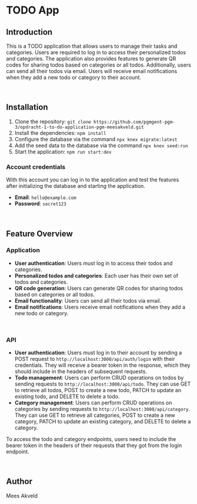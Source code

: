# TODO App

## Introduction
This is a TODO application that allows users to manage their tasks and categories. Users are required to log in to access their personalized todos and categories. The application also provides features to generate QR codes for sharing todos based on categories or all todos. Additionally, users can send all their todos via email. Users will receive email notifications when they add a new todo or category to their account.

<br>

## Installation
1. Clone the repository: `git clone https://github.com/pgmgent-pgm-3/opdracht-1-to-do-application-pgm-meesakveld.git`
2. Install the dependencies: `npm install`
3. Configure the database via the command `npx knex migrate:latest`
4. Add the seed data to the database via the command `npx knex seed:run`
5. Start the application: `npm run start:dev`

### Account credentials
With this account you can log in to the application and test the features after initializing the database and starting the application.
- **Email**: `hello@example.com`
- **Password**: `secret123`

<br>

## Feature Overview

### Application
- **User authentication**: Users must log in to access their todos and categories.
- **Personalized todos and categories**: Each user has their own set of todos and categories.
- **QR code generation**: Users can generate QR codes for sharing todos based on categories or all todos.
- **Email functionality**: Users can send all their todos via email.
- **Email notifications**: Users receive email notifications when they add a new todo or category.

<br>

### API
- **User authentication**: Users must log in to their account by sending a POST request to `http://localhost:3000/api/auth/login` with their credentials. They will receive a bearer token in the response, which they should include in the headers of subsequent requests.
- **Todo management**: Users can perform CRUD operations on todos by sending requests to `http://localhost:3000/api/todo`. They can use GET to retrieve all todos, POST to create a new todo, PATCH to update an existing todo, and DELETE to delete a todo.
- **Category management**: Users can perform CRUD operations on categories by sending requests to `http://localhost:3000/api/category`. They can use GET to retrieve all categories, POST to create a new category, PATCH to update an existing category, and DELETE to delete a category.

To access the todo and category endpoints, users need to include the bearer token in the headers of their requests that they got from the login endpoint.

<br>

## Author
Mees Akveld